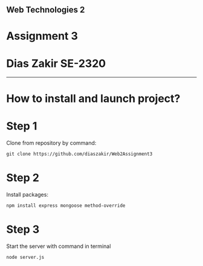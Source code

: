 ## Web Technologies 2

# Assignment 3

# Dias Zakir SE-2320

---

# How to install and launch project?

# Step 1

Clone from repository by command:

`git clone https://github.com/diaszakir/Web2Assignment3`

# Step 2

Install packages:

`npm install express mongoose method-override`

# Step 3

Start the server with command in terminal

`node server.js`
